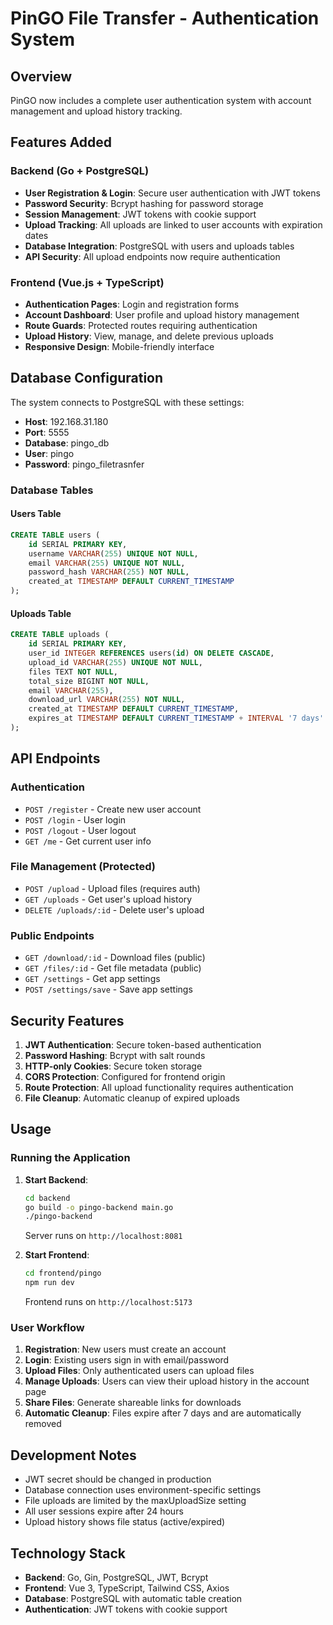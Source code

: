 # PinGO File Transfer - Authentication System

## Overview

PinGO now includes a complete user authentication system with account management and upload history tracking.

## Features Added

### Backend (Go + PostgreSQL)
- **User Registration & Login**: Secure user authentication with JWT tokens
- **Password Security**: Bcrypt hashing for password storage
- **Session Management**: JWT tokens with cookie support
- **Upload Tracking**: All uploads are linked to user accounts with expiration dates
- **Database Integration**: PostgreSQL with users and uploads tables
- **API Security**: All upload endpoints now require authentication

### Frontend (Vue.js + TypeScript)
- **Authentication Pages**: Login and registration forms
- **Account Dashboard**: User profile and upload history management
- **Route Guards**: Protected routes requiring authentication
- **Upload History**: View, manage, and delete previous uploads
- **Responsive Design**: Mobile-friendly interface

## Database Configuration

The system connects to PostgreSQL with these settings:
- **Host**: 192.168.31.180
- **Port**: 5555
- **Database**: pingo_db
- **User**: pingo
- **Password**: pingo_filetrasnfer

### Database Tables

#### Users Table
```sql
CREATE TABLE users (
    id SERIAL PRIMARY KEY,
    username VARCHAR(255) UNIQUE NOT NULL,
    email VARCHAR(255) UNIQUE NOT NULL,
    password_hash VARCHAR(255) NOT NULL,
    created_at TIMESTAMP DEFAULT CURRENT_TIMESTAMP
);
```

#### Uploads Table
```sql
CREATE TABLE uploads (
    id SERIAL PRIMARY KEY,
    user_id INTEGER REFERENCES users(id) ON DELETE CASCADE,
    upload_id VARCHAR(255) UNIQUE NOT NULL,
    files TEXT NOT NULL,
    total_size BIGINT NOT NULL,
    email VARCHAR(255),
    download_url VARCHAR(255) NOT NULL,
    created_at TIMESTAMP DEFAULT CURRENT_TIMESTAMP,
    expires_at TIMESTAMP DEFAULT CURRENT_TIMESTAMP + INTERVAL '7 days'
);
```

## API Endpoints

### Authentication
- `POST /register` - Create new user account
- `POST /login` - User login
- `POST /logout` - User logout
- `GET /me` - Get current user info

### File Management (Protected)
- `POST /upload` - Upload files (requires auth)
- `GET /uploads` - Get user's upload history
- `DELETE /uploads/:id` - Delete user's upload

### Public Endpoints
- `GET /download/:id` - Download files (public)
- `GET /files/:id` - Get file metadata (public)
- `GET /settings` - Get app settings
- `POST /settings/save` - Save app settings

## Security Features

1. **JWT Authentication**: Secure token-based authentication
2. **Password Hashing**: Bcrypt with salt rounds
3. **HTTP-only Cookies**: Secure token storage
4. **CORS Protection**: Configured for frontend origin
5. **Route Protection**: All upload functionality requires authentication
6. **File Cleanup**: Automatic cleanup of expired uploads

## Usage

### Running the Application

1. **Start Backend**:
   ```bash
   cd backend
   go build -o pingo-backend main.go
   ./pingo-backend
   ```
   Server runs on `http://localhost:8081`

2. **Start Frontend**:
   ```bash
   cd frontend/pingo
   npm run dev
   ```
   Frontend runs on `http://localhost:5173`

### User Workflow

1. **Registration**: New users must create an account
2. **Login**: Existing users sign in with email/password
3. **Upload Files**: Only authenticated users can upload files
4. **Manage Uploads**: Users can view their upload history in the account page
5. **Share Files**: Generate shareable links for downloads
6. **Automatic Cleanup**: Files expire after 7 days and are automatically removed

## Development Notes

- JWT secret should be changed in production
- Database connection uses environment-specific settings
- File uploads are limited by the maxUploadSize setting
- All user sessions expire after 24 hours
- Upload history shows file status (active/expired)

## Technology Stack

- **Backend**: Go, Gin, PostgreSQL, JWT, Bcrypt
- **Frontend**: Vue 3, TypeScript, Tailwind CSS, Axios
- **Database**: PostgreSQL with automatic table creation
- **Authentication**: JWT tokens with cookie support
